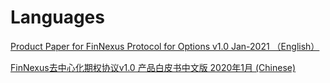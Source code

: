 # Languages


[Product Paper for FinNexus Protocol for Options v1.0 Jan-2021 （English）](https://github.com/FinNexus/Pdfs/blob/master/Product%20Paper%20for%20FinNexus%20Protocol%20for%20Options%20v1.0%20%20Jan-2021.pdf)  

[FinNexus去中心化期权协议v1.0 产品白皮书中文版 2020年1月 (Chinese)](https://github.com/FinNexus/Pdfs/blob/master/FinNexus%E5%8E%BB%E4%B8%AD%E5%BF%83%E5%8C%96%E6%9C%9F%E6%9D%83%E5%8D%8F%E8%AE%AE%20v1.0%E4%BA%A7%E5%93%81%E7%99%BD%E7%9A%AE%E4%B9%A6%20Jan-2020.pdf)